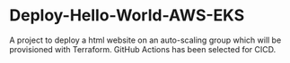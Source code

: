 # Deploy-Hello-World-AWS-EKS
A project to deploy a html website on an auto-scaling group which will be provisioned with Terraform.
GitHub Actions has been selected for CICD.